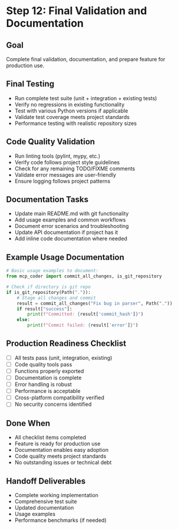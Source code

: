 # Step 12: Final Validation and Documentation

## Goal
Complete final validation, documentation, and prepare feature for production use.

## Final Testing
- Run complete test suite (unit + integration + existing tests)
- Verify no regressions in existing functionality  
- Test with various Python versions if applicable
- Validate test coverage meets project standards
- Performance testing with realistic repository sizes

## Code Quality Validation
- Run linting tools (pylint, mypy, etc.)
- Verify code follows project style guidelines
- Check for any remaining TODO/FIXME comments
- Validate error messages are user-friendly
- Ensure logging follows project patterns

## Documentation Tasks
- Update main README.md with git functionality
- Add usage examples and common workflows
- Document error scenarios and troubleshooting
- Update API documentation if project has it
- Add inline code documentation where needed

## Example Usage Documentation
```python
# Basic usage examples to document:
from mcp_coder import commit_all_changes, is_git_repository

# Check if directory is git repo
if is_git_repository(Path(".")):
    # Stage all changes and commit
    result = commit_all_changes("Fix bug in parser", Path("."))
    if result["success"]:
        print(f"Committed: {result['commit_hash']}")
    else:
        print(f"Commit failed: {result['error']}")
```

## Production Readiness Checklist
- [ ] All tests pass (unit, integration, existing)
- [ ] Code quality tools pass
- [ ] Functions properly exported
- [ ] Documentation is complete
- [ ] Error handling is robust
- [ ] Performance is acceptable
- [ ] Cross-platform compatibility verified
- [ ] No security concerns identified

## Done When
- All checklist items completed
- Feature is ready for production use
- Documentation enables easy adoption
- Code quality meets project standards
- No outstanding issues or technical debt

## Handoff Deliverables
- Complete working implementation
- Comprehensive test suite
- Updated documentation
- Usage examples
- Performance benchmarks (if needed)
